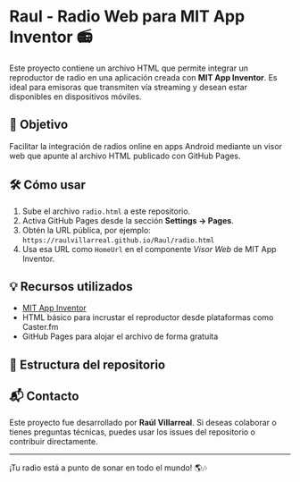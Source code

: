 # Raul - Radio Web para MIT App Inventor 📻

Este proyecto contiene un archivo HTML que permite integrar un reproductor de radio en una aplicación creada con **MIT App Inventor**. Es ideal para emisoras que transmiten vía streaming y desean estar disponibles en dispositivos móviles.

## 🎯 Objetivo

Facilitar la integración de radios online en apps Android mediante un visor web que apunte al archivo HTML publicado con GitHub Pages.

## 🛠️ Cómo usar

1. Sube el archivo `radio.html` a este repositorio.
2. Activa GitHub Pages desde la sección **Settings → Pages**.
3. Obtén la URL pública, por ejemplo:  
   `https://raulvillarreal.github.io/Raul/radio.html`
4. Usa esa URL como `HomeUrl` en el componente *Visor Web* de MIT App Inventor.

## 💡 Recursos utilizados

- [MIT App Inventor](https://appinventor.mit.edu/)
- HTML básico para incrustar el reproductor desde plataformas como Caster.fm
- GitHub Pages para alojar el archivo de forma gratuita

## 📂 Estructura del repositorio


## 📬 Contacto

Este proyecto fue desarrollado por **Raúl Villarreal**. Si deseas colaborar o tienes preguntas técnicas, puedes usar los issues del repositorio o contribuir directamente.

---

¡Tu radio está a punto de sonar en todo el mundo! 🌎🎶
